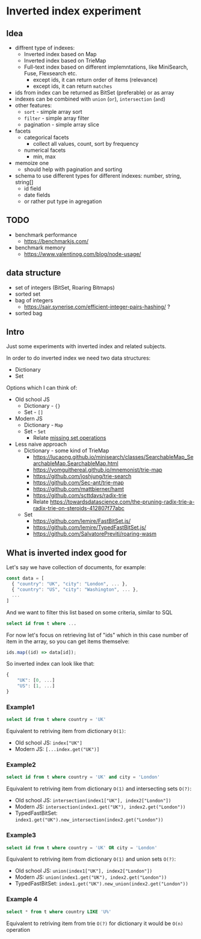 # Inverted index experiment

## Idea

- diffrent type of indexes:
  - Inverted index based on Map
  - Inverted index based on TrieMap
  - Full-text index based on different implemntations, like MiniSearch, Fuse, Flexsearch etc.
    - except ids, it can return order of items (relevance)
    - except ids, it can return `matches` 
- ids from index can be returned as BitSet (preferable) or as array
- indexes can be combined with `union` (`or`), `intersection` (`and`)
- other features: 
  - `sort` - simple array sort
  - `filter` - simple array filter
  - pagination - simple array slice
- facets
  - categorical facets
    - collect all values, count, sort by frequency
  - numerical facets
    - min, max
- memoize one
  - should help with pagination and sorting
- schema to use different types for different indexes: number, string, string[]
  - id field
  - date fields
  - or rather put type in agregation

## TODO

- benchmark performance
  - https://benchmarkjs.com/
- benchmark memory
  - https://www.valentinog.com/blog/node-usage/

## data structure

- set of integers (BitSet, Roaring Bitmaps)
- sorted set
- bag of integers
  - https://sair.synerise.com/efficient-integer-pairs-hashing/ ?
- sorted bag

## Intro

Just some experiments with inverted index and related subjects.

In order to do inverted index we need two data structures:

- Dictionary
- Set

Options which I can think of:

- Old school JS
  - Dictionary - `{}`
  - Set - `[]`
- Modern JS
  - Dictionary - `Map`
  - Set - `Set`
    - Relate [missing set operations](https://exploringjs.com/impatient-js/ch_sets.html#missing-set-operations)
- Less naive approach
  - Dictionary - some kind of TrieMap
    - https://lucaong.github.io/minisearch/classes/SearchableMap_SearchableMap.SearchableMap.html
    - https://yomguithereal.github.io/mnemonist/trie-map
    - https://github.com/joshjung/trie-search
    - https://github.com/Sec-ant/trie-map
    - https://github.com/mattbierner/hamt
    - https://github.com/scttdavs/radix-trie
    - Relate https://towardsdatascience.com/the-pruning-radix-trie-a-radix-trie-on-steroids-412807f77abc
  - Set
    - https://github.com/lemire/FastBitSet.js/
    - https://github.com/lemire/TypedFastBitSet.js/
    - https://github.com/SalvatorePreviti/roaring-wasm

## What is inverted index good for

Let's say we have collection of documents, for example:

```js
const data = [
  { "country": "UK", "city": "London", ... },
  { "country": "US", "city": "Washington", ... },
  ...
]
```

And we want to filter this list based on some criteria, similar to SQL

```sql
select id from t where ...
```

For now let's focus on retrieving list of "ids" which in this case number of item in the array, so you can get items themselve:

```js
ids.map((id) => data[id]);
```

So inverted index can look like that:

```js
{
    "UK": [0, ...]
    "US": [1, ...]
}
```

### Example1

```sql
select id from t where country = 'UK'
```

Equivalent to retriving item from dictionary `O(1)`:

- Old school JS: `index["UK"]`
- Modern JS: `[...index.get("UK")]`

### Example2

```sql
select id from t where country = 'UK' and city = 'London'
```

Equivalent to retriving item from dictionary `O(1)` and intersecting sets `O(?)`:

- Old school JS: `intersection(index1["UK"], index2["London"])`
- Modern JS: `intersection(index1.get("UK"), index2.get("London"))`
- TypedFastBitSet: `index1.get("UK").new_intersection(index2.get("London"))`

### Example3

```sql
select id from t where country = 'UK' OR city = 'London'
```

Equivalent to retriving item from dictionary `O(1)` and union sets `O(?)`:

- Old school JS: `union(index1["UK"], index2["London"])`
- Modern JS: `union(index1.get("UK"), index2.get("London"))`
- TypedFastBitSet: `index1.get("UK").new_union(index2.get("London"))`

### Example 4

```sql
select * from t where country LIKE 'U%'
```

Equivalent to retriving item from trie `O(?)` for dictionary it would be `O(n)` operation
